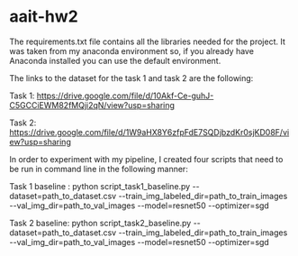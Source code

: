# aait-hw2
The requirements.txt file contains all the libraries needed for the project. It was taken from my anaconda environment so, if you already have Anaconda installed you can use the default environment.

The links to the dataset for the task 1 and task 2 are the following:

Task 1: https://drive.google.com/file/d/10Akf-Ce-guhJ-C5GCCiEWM82fMQji2qN/view?usp=sharing

Task 2: https://drive.google.com/file/d/1W9aHX8Y6zfpFdE7SQDjbzdKr0sjKD08F/view?usp=sharing

In order to experiment with my pipeline, I created four scripts that need to be run in command line in the following manner:

Task 1 baseline : python script_task1_baseline.py --dataset=path_to_dataset.csv --train_img_labeled_dir=path_to_train_images --val_img_dir=path_to_val_images --model=resnet50 --optimizer=sgd

Task 2 baseline: python script_task2_baseline.py --dataset=path_to_dataset.csv --train_img_labeled_dir=path_to_train_images --val_img_dir=path_to_val_images --model=resnet50 --optimizer=sgd


